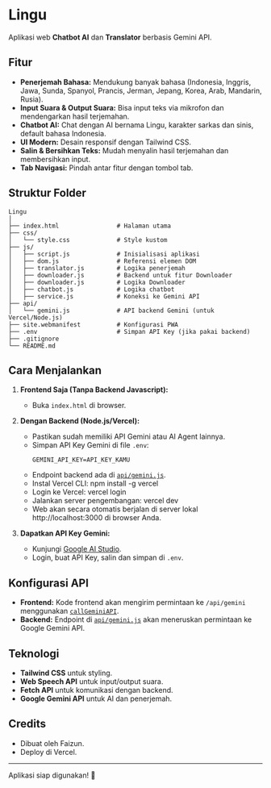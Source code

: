 # Lingu

Aplikasi web **Chatbot AI** dan **Translator** berbasis Gemini API.

## Fitur

- **Penerjemah Bahasa:** Mendukung banyak bahasa (Indonesia, Inggris, Jawa, Sunda, Spanyol, Prancis, Jerman, Jepang, Korea, Arab, Mandarin, Rusia).
- **Input Suara & Output Suara:** Bisa input teks via mikrofon dan mendengarkan hasil terjemahan.
- **Chatbot AI:** Chat dengan AI bernama Lingu, karakter sarkas dan sinis, default bahasa Indonesia.
- **UI Modern:** Desain responsif dengan Tailwind CSS.
- **Salin & Bersihkan Teks:** Mudah menyalin hasil terjemahan dan membersihkan input.
- **Tab Navigasi:** Pindah antar fitur dengan tombol tab.

## Struktur Folder

```
Lingu
│
├── index.html                # Halaman utama
├── css/
│   └── style.css             # Style kustom
├── js/
│   ├── script.js             # Inisialisasi aplikasi
│   ├── dom.js                # Referensi elemen DOM
│   ├── translator.js         # Logika penerjemah
│   ├── downloader.js         # Backend untuk fitur Downloader
│   ├── downloader.js         # Logika Downloader
│   ├── chatbot.js            # Logika chatbot
│   ├── service.js            # Koneksi ke Gemini API
├── api/
│   └── gemini.js             # API backend Gemini (untuk Vercel/Node.js)
├── site.webmanifest          # Konfigurasi PWA
├── .env                      # Simpan API Key (jika pakai backend)
├── .gitignore
└── README.md
```

## Cara Menjalankan

1. **Frontend Saja (Tanpa Backend Javascript):**
   - Buka `index.html` di browser.

2. **Dengan Backend (Node.js/Vercel):**
   - Pastikan sudah memiliki API Gemini atau AI Agent lainnya.
   - Simpan API Key Gemini di file `.env`:
     ```
     GEMINI_API_KEY=API_KEY_KAMU
     ```
   - Endpoint backend ada di [`api/gemini.js`](api/gemini.js).
   - Instal Vercel CLI: npm install -g vercel
   - Login ke Vercel: vercel login
   - Jalankan server pengembangan: vercel dev
   - Web akan secara otomatis berjalan di server lokal http://localhost:3000 di browser Anda.

4. **Dapatkan API Key Gemini:**
   - Kunjungi [Google AI Studio](https://aistudio.google.com/app/apikey).
   - Login, buat API Key, salin dan simpan di `.env`.

## Konfigurasi API

- **Frontend:** Kode frontend akan mengirim permintaan ke `/api/gemini` menggunakan [`callGeminiAPI`](js/service.js).
- **Backend:** Endpoint di [`api/gemini.js`](api/gemini.js) akan meneruskan permintaan ke Google Gemini API.

## Teknologi

- **Tailwind CSS** untuk styling.
- **Web Speech API** untuk input/output suara.
- **Fetch API** untuk komunikasi dengan backend.
- **Google Gemini API** untuk AI dan penerjemah.

## Credits

- Dibuat oleh Faizun.
- Deploy di Vercel.

---

Aplikasi siap digunakan! 🚀
